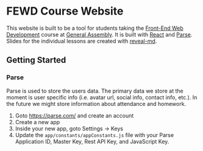 # FEWD Course Website

This website is built to be a tool for students taking the [Front-End Web Development](https://generalassemb.ly/education/front-end-web-development) course at [General Assembly](https://generalassemb.ly). It is built with [React](https://facebook.github.io/react/) and [Parse](https://parse.com/). Slides for the individual lessons are created with [reveal-md](https://github.com/webpro/reveal-md).

## Getting Started

### Parse

Parse is used to store the users data. The primary data we store at the moment is user specific info (i.e. avatar url, social info, contact info, etc.). In the future we might store information about attendance and homework.

1. Goto https://parse.com/ and create an account
2. Create a new app
3. Inside your new app, goto Settings -> Keys
4. Update the `app/constants/appConstants.js` file with your Parse Application ID, Master Key, Rest API Key, and JavaScript Key.
